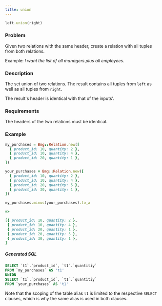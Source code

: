 ```yaml
---
title: union
---
```


```ruby
left.union(right)
```
### Problem

Given two relations with the same header, create a relation with all tuples from both relations.

Example: *I want the list of all managers plus all employees.*

### Description

The set union of two relations. The result contains all tuples from `left` as well as all tuples from `right`. 

The result's header is identical with that of the inputs'.

### Requirements

The headers of the two relations must be identical.

### Example

```ruby
my_purchases = Bmg::Relation.new([
  { product_id: 10, quantity: 2 },
  { product_id: 10, quantity: 4 },
  { product_id: 20, quantity: 1 },
])

your_purchases = Bmg::Relation.new([
  { product_id: 10, quantity: 2 },
  { product_id: 10, quantity: 4 },
  { product_id: 20, quantity: 5 },
  { product_id: 30, quantity: 1 },
])

my_purchases.minus(your_purchases).to_a

=>

[{ product_id: 10, quantity: 2 },
 { product_id: 10, quantity: 4 },
 { product_id: 20, quantity: 1 },
 { product_id: 20, quantity: 5 },
 { product_id: 30, quantity: 1 },
]
```

##### Generated SQL

```sql
SELECT `t1`.`product_id`, `t1`.`quantitiy`
FROM `my_purchases` AS 't1'
UNION
SELECT `t1`.`product_id`, `t1`.`quantitiy`
FROM `your_purchases` AS 't1' 
```

Note that the scoping of the table alias `t1` is limited to the respective `SELECT` clauses, which is why the same alias is used in both clauses.
